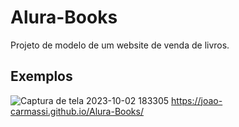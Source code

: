 # Alura-Books

Projeto de modelo de um website de venda de livros.

## Exemplos
![Captura de tela 2023-10-02 183305](https://github.com/joao-carmassi/Alura-Books/assets/90992816/186481a3-e401-46b4-b290-79f2a7de9568)
https://joao-carmassi.github.io/Alura-Books/
